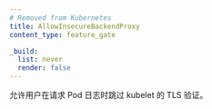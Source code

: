 ```yaml
---
# Removed from Kubernetes
title: AllowInsecureBackendProxy
content_type: feature_gate

_build:
  list: never
  render: false
---
```


<!--
Enable the users to skip TLS verification of
kubelets on Pod log requests.
-->
允许用户在请求 Pod 日志时跳过 kubelet 的 TLS 验证。
